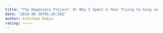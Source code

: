 ```yaml
---
title: "The Happiness Project: Or Why I Spent a Year Trying to Sing in the Morning, Clean My Closets, Fight Right, Read Aristotle, and Generally Have More Fun"
date: "2018-08-30T05:20:56Z"
author: Gretchen Rubin
rating: ⭐⭐⭐⭐
---
```


<style>

</style>

